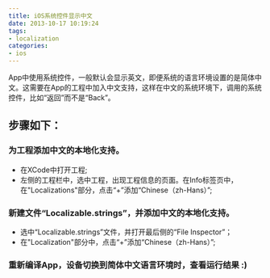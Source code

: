 ```yaml
---
title: iOS系统控件显示中文
date: 2013-10-17 10:19:24
tags:
- localization
categories:
- ios
---
```


App中使用系统控件，一般默认会显示英文，即便系统的语言环境设置的是简体中文。这需要在App的工程中加入中文支持，这样在中文的系统环境下，调用的系统控件，比如“返回”而不是“Back”。
<!-- more -->

## 步骤如下：

### 为工程添加中文的本地化支持。
  - 在XCode中打开工程;
  - 左侧的工程栏中，选中工程，出现工程信息的页面。在Info标签页中，在"Localizations"部分，点击“+”添加“Chinese（zh-Hans）”;

### 新建文件“Localizable.strings”，并添加中文的本地化支持。
  - 选中“Localizable.strings”文件，并打开最后侧的“File Inspector”；
  - 在"Localization"部分中，点击“+”添加“Chinese（zh-Hans）”;

### 重新编译App，设备切换到简体中文语言环境时，查看运行结果 :)
